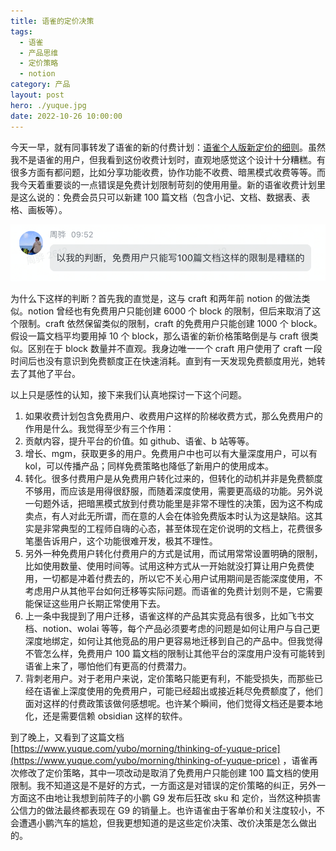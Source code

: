 ```yaml
---
title: 语雀的定价决策
tags:
  - 语雀
  - 产品思维
  - 定价策略
  - notion
category: 产品
layout: post
hero: ./yuque.jpg
date: 2022-10-26 10:00:00
---
```


今天一早，就有同事转发了语雀的新的付费计划：[语雀个人版新定价的细则](https://www.yuque.com/docs/share/26348e63-d6f2-464c-889c-2af952f1144d)。虽然我不是语雀的用户，但我看到这份收费计划时，直观地感觉这个设计十分糟糕。有很多方面有都问题，比如分享功能收费，协作功能不收费、暗黑模式收费等等。而我今天着重要谈的一点错误是免费计划限制苛刻的使用用量。新的语雀收费计划里是这么说的：免费会员只可以新建 100 篇文档（包含小记、文档、数据表、表格、画板等）。

![](images/yuquemessage.png)

为什么下这样的判断？首先我的直觉是，这与 craft 和两年前 notion 的做法类似。notion 曾经也有免费用户只能创建 6000 个 block 的限制，但后来取消了这个限制。craft 依然保留类似的限制，craft 的免费用户只能创建 1000 个 block。假设一篇文档平均要用掉 10 个 block，那么语雀的新价格策略倒是与 craft 很类似。区别在于 block 数量并不直观。我身边唯一一个 craft 用户使用了 craft 一段时间后也没有意识到免费额度正在快速消耗。直到有一天发现免费额度用光，她转去了其他了平台。

以上只是感性的认知，接下来我们认真地探讨一下这个问题。

1. 如果收费计划包含免费用户、收费用户这样的阶梯收费方式，那么免费用户的作用是什么。我觉得至少有三个作用：
2. 贡献内容，提升平台的价值。如 github、语雀、b 站等等。
3. 增长、mgm，获取更多的用户。免费用户中也可以有大量深度用户，可以有 kol，可以传播产品；同样免费策略也降低了新用户的使用成本。
4. 转化。很多付费用户是从免费用户转化过来的，但转化的动机并非是免费额度不够用，而应该是用得很舒服，而随着深度使用，需要更高级的功能。另外说一句题外话，把暗黑模式放到付费功能里是非常不理性的决策，因为这不构成卖点，有人对此无所谓，而在意的人会在体验免费版本时认为这是缺陷。这其实是非常典型的工程师自嗨的心态，甚至体现在定价说明的文档上，花费很多笔墨告诉用户，这个功能很难开发，极其不理性。
5. 另外一种免费用户转化付费用户的方式是试用，而试用常常设置明确的限制，比如使用数量、使用时间等。试用这种方式从一开始就没打算让用户免费使用，一切都是冲着付费去的，所以它不关心用户试用期间是否能深度使用，不考虑用户从其他平台如何迁移等实际问题。而语雀的免费计划则不是，它需要能保证这些用户长期正常使用下去。
6. 上一条中我提到了用户迁移，语雀这样的产品其实竞品有很多，比如飞书文档、notion、wolai 等等，每个产品必须要考虑的问题是如何让用户与自己更深度地绑定，如何让其他竞品的用户更容易地迁移到自己的产品中。但我觉得不管怎么样，免费用户 100 篇文档的限制让其他平台的深度用户没有可能转到语雀上来了，哪怕他们有更高的付费潜力。
7. 背刺老用户。对于老用户来说，定价策略只能更有利，不能受损失，而那些已经在语雀上深度使用的免费用户，可能已经超出或接近耗尽免费额度了，他们面对这样的付费政策该做何感想呢。也许某个瞬间，他们觉得文档还是要本地化，还是需要信赖 obsidian 这样的软件。

到了晚上，又看到了这篇文档 [https://www.yuque.com/yubo/morning/thinking-of-yuque-price](https://www.yuque.com/yubo/morning/thinking-of-yuque-price) ，语雀再次修改了定价策略，其中一项改动是取消了免费用户只能创建 100 篇文档的使用限制。我不知道这是不是好的方式，一方面这是对错误的定价策略的纠正，另外一方面这不由地让我想到前阵子的小鹏 G9 发布后狂改 sku 和 定价，当然这种损害公信力的做法最终都表现在 G9 的销量上。也许语雀由于客单价和关注度较小，不会遭遇小鹏汽车的尴尬，但我更想知道的是这些定价决策、改价决策是怎么做出的。
